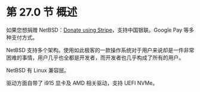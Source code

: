 # 第 27.0 节 概述

如果您想捐赠 NetBSD：[Donate using Stripe](https://www.netbsd.org/stripe.html)，支持中国银联。Google Pay 等多种支付方式。

NetBSD 支持多个架构。使用如此极客的一款操作系统对于用户来说却是一件非常困难的事情，用户几乎也全都是开发者，而开发者也几乎构成了所有的用户。

NetBSD 有 Linux 兼容层。

驱动方面自带了 i915 显卡及 AMD 相关驱动，支持 UEFI NVMe。

